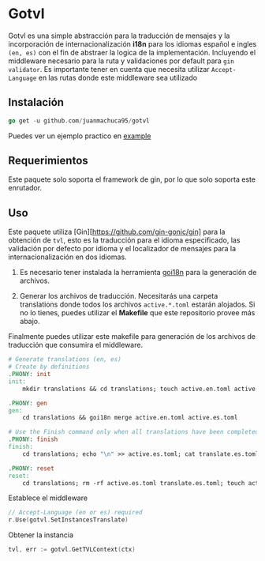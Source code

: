 # Gotvl

Gotvl es una simple abstracción para la traducción de mensajes y la incorporación de internacionalización <b>i18n</b> para los idiomas español e ingles `(en, es)` con el fin de abstraer la logica de la implementación. Incluyendo el middleware necesario para la ruta y validaciones por default para `gin validator`. Es importante tener en cuenta que necesita utilizar `Accept-Language` en las rutas donde este middleware sea utilizado


## Instalación

```go
go get -u github.com/juanmachuca95/gotvl
```

Puedes ver un ejemplo practico en [example]()


## Requerimientos
Este paquete solo soporta el framework de gin, por lo que solo soporta este enrutador.

## Uso

Este paquete utiliza [Gin][https://github.com/gin-gonic/gin] para la obtención de `tvl`, esto es la traducción para el idioma especificado, las validación por defecto por idioma y el localizador de mensajes para la internacionalización en dos idiomas.

1. Es necesario tener instalada la herramienta [goi18n](https://github.com/nicksnyder/go-i18n#command-goi18n) para la generación de archivos. 

2. Generar los archivos de traducción.  Necesitarás una carpeta translations donde todos los archivos `active.*.toml` estarán alojados. Si no lo tienes, puedes utilizar el <b>Makefile</b> que este repositorio provee más abajo.

Finalmente puedes utilizar este makefile para generación de los archivos de traducción que consumira el middleware.

```makefile
# Generate translations (en, es)
# Create by definitions
.PHONY: init
init:
	mkdir translations && cd translations; touch active.en.toml active.es.toml

.PHONY: gen
gen:
	cd translations && goi18n merge active.en.toml active.es.toml 

# Use the Finish command only when all translations have been completed.
.PHONY: finish
finish:
	cd translations; echo "\n" >> active.es.toml; cat translate.es.toml >> active.es.toml;

.PHONY: reset
reset: 
	cd translations; rm -rf active.es.toml translate.es.toml; touch active.en.toml

```


Establece el middleware

```go
// Accept-Language (en or es) required
r.Use(gotvl.SetInstancesTranslate)
```

Obtener la instancia
```go
tvl, err := gotvl.GetTVLContext(ctx)
```
